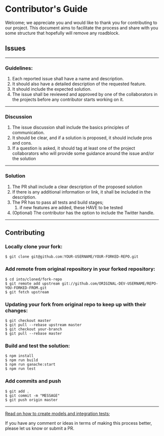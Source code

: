 # Contributor's Guide

Welcome; we appreciate you and would like to thank you for contributing to our project. This document aims to facilitate the process and share with you some structure that hopefully will remove any roadblock.

## Issues

---
### Guidelines:

1. Each reported issue shall have a name and description.
2. It should also have a detailed description of the requested feature.
3. It should include the expected solution.
4. The issue shall be reviewed and approved by one of the collaborators in the projects before any contributor starts working on it.
---
### Discussion

1. The issue discussion shall include the basics principles of communication.
2. It should be clear, and if a solution is proposed, it should include pros and cons.
3. If a question is asked, it should tag at least one of the project collaborators who will provide some guidance around the issue and/or the solution
---
### Solution

1. The PR shall include a clear description of the proposed solution
2. If there is any additional information or link, it shall be included in the description.
3. The PR has to pass all tests and build stages;
   1. if new features are added, these HAVE to be tested
4. (Optional) The contributor has the option to include the Twitter handle.
---

## Contributing

### Locally clone your fork:
```
$ git clone git@github.com:YOUR-USERNAME/YOUR-FORKED-REPO.git
```

### Add remote from original repository in your forked repository:
```
$ cd into/cloned/fork-repo
$ git remote add upstream git://github.com/ORIGINAL-DEV-USERNAME/REPO-YOU-FORKED-FROM.git
$ git fetch upstream
```

### Updating your fork from original repo to keep up with their changes:
```
$ git checkout master
$ git pull --rebase upstream master
$ git checkout your-branch
$ git pull --rebase master
```

### Build and test the solution:
```
$ npm install
$ npm run build
$ npm run ganache:start
$ npm run test
```

### Add commits and push
```
$ git add .
$ git commit -m "MESSAGE"
$ git push origin master
```

---

[Read on how to create models and integration tests](./how-to/contributing);

If you have any comment or ideas in terms of making this process better, please let us know or submit a PR.
